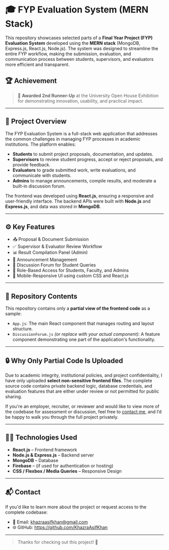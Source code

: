# 🎓 FYP Evaluation System (MERN Stack)

This repository showcases selected parts of a **Final Year Project (FYP) Evaluation System** developed using the **MERN stack** (MongoDB, Express.js, React.js, Node.js). The system was designed to streamline the entire FYP workflow, making the submission, evaluation, and communication process between students, supervisors, and evaluators more efficient and transparent.

## 🏆 Achievement

> 🥉 **Awarded 2nd Runner-Up** at the University Open House Exhibition for demonstrating innovation, usability, and practical impact.

---

## 📌 Project Overview

The FYP Evaluation System is a full-stack web application that addresses the common challenges in managing FYP processes in academic institutions. The platform enables:

- **Students** to submit project proposals, documentation, and updates.
- **Supervisors** to review student progress, accept or reject proposals, and provide feedback.
- **Evaluators** to grade submitted work, write evaluations, and communicate with students.
- **Admins** to manage announcements, compile results, and moderate a built-in discussion forum.

The frontend was developed using **React.js**, ensuring a responsive and user-friendly interface. The backend APIs were built with **Node.js** and **Express.js**, and data was stored in **MongoDB**.

---

## ⚙️ Key Features

- 📤 Proposal & Document Submission
- ✅ Supervisor & Evaluator Review Workflow
- 📊 Result Compilation Panel (Admin)
- 📢 Announcement Management
- 💬 Discussion Forum for Student Queries
- 🔐 Role-Based Access for Students, Faculty, and Admins
- 📱 Mobile-Responsive UI using custom CSS and React.js

---

## 📂 Repository Contents

This repository contains only a **partial view of the frontend code** as a sample:

- `App.js`: The main React component that manages routing and layout structure.
- `DiscussionForum.js` *(or replace with your actual component)*: A feature component demonstrating one part of the application's functionality.

---

## 🔒 Why Only Partial Code Is Uploaded

Due to academic integrity, institutional policies, and project confidentiality, I have only uploaded **select non-sensitive frontend files**. The complete source code contains private backend logic, database credentials, and evaluation features that are either under review or not permitted for public sharing.

If you're an employer, recruiter, or reviewer and would like to view more of the codebase for assessment or discussion, feel free to [contact me](mailto:your.email@example.com), and I’d be happy to walk you through the full project privately.

---

## 🧑‍💻 Technologies Used

- **React.js** – Frontend framework
- **Node.js & Express.js** – Backend server
- **MongoDB** – Database
- **Firebase** – (if used for authentication or hosting)
- **CSS / Flexbox / Media Queries** – Responsive Design

---

## 📬 Contact

If you'd like to learn more about the project or request access to the complete codebase:

- 📧 Email: khazraasifkhan@gmail.com
- 🌐 GitHub: https://github.com/KhazraAsifKhan

---

> Thanks for checking out this project! 🚀
